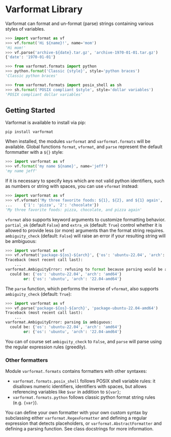 # Varformat Library
Varformat can format and un-format (parse) strings containing various styles of variables.
```python
>>> import varformat as vf
>>> vf.format('Hi ${name}!', name='mom')
'Hi mom!'
>>> vf.parse('archive-${date}.tar.gz', 'archive-1970-01-01.tar.gz')
{'date': '1970-01-01'}

>>> from varformat.formats import python
>>> python.format('Classic {style}', style='python braces')
'Classic python braces'

>>> from varformat.formats import posix_shell as sh
>>> sh.format('POSIX compliant $style', style='dollar variables')
'POSIX compliant dollar variables'

```

## Getting Started
Varformat is available to install via pip:
```
pip install varformat
```

When installed, the modules `varformat` and `varformat.formats` will be available. Global functions `format`, `vformat`, and `parse` represent the default formmatter with a `${}` style:
```python
>>> import varformat as vf
>>> vf.format('my name ${name}', name='jeff')
'my name jeff'

```

If it is necessary to specify keys which are not valid python identifiers, such as numbers or string with spaces, you can use `vformat` instead:
```python
>>> import varformat as vf
>>> vf.vformat('My three favorite foods: ${1}, ${2}, and ${1} again',
...     {'1': 'pizza', '2': 'chocolate'})
'My three favorite foods: pizza, chocolate, and pizza again'

```

`vformat` also supports keyword arguments to customize formatting behavior. `partial_ok` (default `False`) and `extra_ok` (default: `True`) control whether it is allowed to provide less (or more) arguments than the format string requires. `ambiguity_check` (default: `False`) will raise an error if your resulting string will be ambiguous:
```python
>>> import varformat as vf
>>> vf.vformat('package-${os}-${arch}', {'os': 'ubuntu-22.04', 'arch': 'amd64'}, ambiguity_check=True)
Traceback (most recent call last):
    ...
varformat.AmbiguityError: refusing to format because parsing would be ambiguous:
  could be: {'os': 'ubuntu-22.04', 'arch': 'amd64'}
        or: {'os': 'ubuntu', 'arch': '22.04-amd64'}

```

The `parse` function, which performs the inverse of `vformat`, also supports `ambiguity_check` (default: `True`):
```python
>>> import varformat as vf
>>> vf.parse('package-${os}-${arch}', 'package-ubuntu-22.04-amd64')
Traceback (most recent call last):
    ...
varformat.AmbiguityError: parsing is ambiguous:
  could be: {'os': 'ubuntu-22.04', 'arch': 'amd64'}
        or: {'os': 'ubuntu', 'arch': '22.04-amd64'}

```

You can of course set `ambiguity_check` to `False`, and `parse` will parse using the regular expression rules (greedily).

### Other formatters
Module `varformat.formats` contains formatters with other syntaxes:
- `varformat.formats.posix_shell` follows POSIX shell variable rules: it disallows numeric identifiers, identifiers with spaces, but allows referencing variables like `$var` in addition to `${var}`;
- `varformat.formats.python` follows classic python format string rules (e.g. `{var}`).

You can define your own formatter with your own custom syntax by subclassing either `varformat.RegexFormatter` and defining a regular expression that detects placeholders, or `varformat.AbstractFormatter` and defining a parsing function. See class docstrings for more information.
